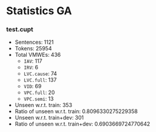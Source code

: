 Statistics GA
=============
### test.cupt
* Sentences: 1121
* Tokens: 25954
* Total VMWEs: 436
  * `IAV`: 117
  * `IRV`: 6
  * `LVC.cause`: 74
  * `LVC.full`: 137
  * `VID`: 69
  * `VPC.full`: 20
  * `VPC.semi`: 13
* Unseen w.r.t. train: 353
* Ratio of unseen w.r.t. train: 0.8096330275229358
* Unseen w.r.t. train+dev: 301
* Ratio of unseen w.r.t. train+dev: 0.6903669724770642
